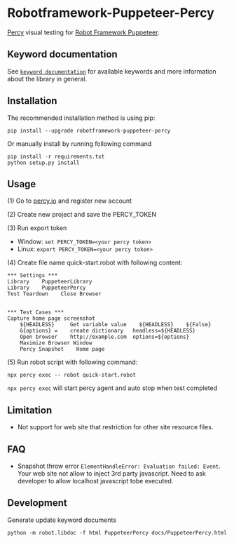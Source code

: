 # Robotframework-Puppeteer-Percy
[Percy](https://percy.io) visual testing for [Robot Framework Puppeteer](https://github.com/qahive/robotframework-puppeteer).


Keyword documentation
---------------------
See [`keyword documentation`](https://qahive.github.io/robotframework-puppeteer-percy/PuppeteerPercy.html) for available keywords and more information about the library in general.


Installation
------------
The recommended installation method is using pip:

    pip install --upgrade robotframework-puppeteer-percy
    
Or manually install by running following command
    
    pip install -r requirements.txt
    python setup.py install
    

Usage
------------
(1) Go to [percy.io](https://percy.io/) and register new account

(2) Create new project and save the PERCY_TOKEN

(3) Run export token

  - Window: `set PERCY_TOKEN=<your percy token>`
  - Linux:  `export PERCY_TOKEN=<your percy token>`
  
(4) Create file name quick-start.robot with following content:


    *** Settings ***
    Library    PuppeteerLibrary
    Library    PuppeteerPercy
    Test Teardown    Close Browser
    
    
    *** Test Cases ***
    Capture home page screenshot
        ${HEADLESS}     Get variable value    ${HEADLESS}    ${False}
        &{options} =    create dictionary   headless=${HEADLESS}
        Open browser    http://example.com  options=${options}
        Maximize Browser Window
        Percy Snapshot    Home page

(5) Run robot script with following command:  

    npx percy exec -- robot quick-start.robot
  
  `npx percy exec` will start percy agent and auto stop when test completed
    

Limitation
------------
- Not support for web site that restriction for other site resource files. 

FAQ
------------
- Snapshot throw error `ElementHandleError: Evaluation failed: Event`. Your web site not allow to inject 3rd party javascript. Need to ask developer to allow localhost javascript tobe executed.

Development
------------
Generate update keyword documents 

    python -m robot.libdoc -f html PuppeteerPercy docs/PuppeteerPercy.html
